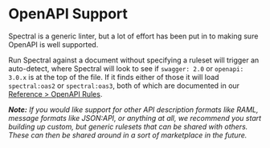 # OpenAPI Support

Spectral is a generic linter, but a lot of effort has been put in to making sure OpenAPI is well supported. 

Run Spectral against a document without specifying a ruleset will trigger an auto-detect, where Spectral will look to see if `swagger: 2.0` or `openapi: 3.0.x` is at the top of the file. If it finds either of those it will load `spectral:oas2` or `spectral:oas3`, both of which are documented in our [Reference > OpenAPI Rules](../reference/openapi-rules.md).

_**Note:** If you would like support for other API description formats like RAML, message formats like JSON:API, or anything at all, we recommend you start building up custom, but generic rulesets that can be shared with others. These can then be shared around in a sort of marketplace in the future._
